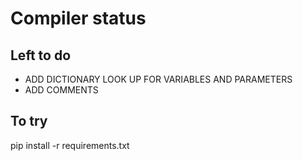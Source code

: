 # Compiler status
## Left to do 
* ADD DICTIONARY LOOK UP FOR VARIABLES AND PARAMETERS
* ADD COMMENTS

## To try 
pip install -r requirements.txt
